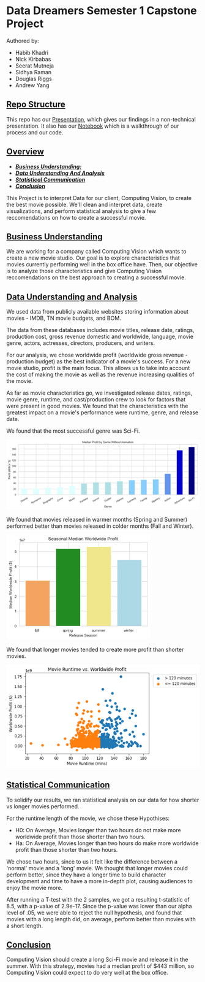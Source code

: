 # Data Dreamers Semester 1 Capstone Project
Authored by:
- Habib Khadri
- Nick Kirbabas
- Seerat Mutneja
- Sidhya Raman
- Douglas Riggs
- Andrew Yang

## <ins>Repo Structure</ins>
This repo has our [Presentation](./pdfs/presentation.pdf), which gives our findings in a non-technical presentation. It also has our [Notebook](./student.ipynb) which is a walkthrough of our process and our code.


## <ins>Overview</ins>
* [***Business Understanding:***](#business-understanding)
* [***Data Understanding And Analysis***](#data-understanding-and-analysis)
* [***Statistical Communication***](#statistical-communication)
* [***Conclusion***](#conclusion)

This Project is to interpret Data for our client, Computing Vision, to create the best movie possible. We'll clean and interpret data, create visualizations, and perform statistical analysis to give a few reccomendations on how to create a successful movie.

## <ins>Business Understanding</ins>

We are working for a company called Computing Vision which wants to create a new movie studio. Our goal is to explore characteristics that movies currently performing well in the box office have. Then, our objective is to analyze those characteristics and give Computing Vision reccomendations on the best approach to creating a successful movie.

## <ins>Data Understanding and Analysis</ins>

We used data from publicly available websites storing information about movies - IMDB, TN movie budgets, and BOM.

The data from these databases includes movie titles, release date, ratings, production cost, gross revenue domestic and worldwide, language, movie genre, actors, actresses, directors, producers, and writers.

For our analysis, we chose worldwide profit (worldwide gross revenue - production budget) as the best indicator of a movie's success. For a new movie studio, profit is the main focus. This allows us to take into account the cost of making the movie as well as the revenue increasing qualities of the movie.

As far as movie characteristics go, we investigated release dates, ratings, movie genre, runtime, and cast/production crew to look for factors that were present in good movies. We found that the characteristics with the greatest impact on a movie's performance were runtime, genre, and release date.

We found that the most successful genre was Sci-Fi.

![Genre Graph](./images/median_net_profit_no_animation.png)

We found that movies released in warmer months (Spring and Summer) performed better than movies released in colder months (Fall and Winter).

![Season Graph](./images/seasonal_profit.png)

We found that longer movies tended to create more profit than shorter movies.

![Runtime Graph](./images/runtime_profit.png)


## <ins>Statistical Communication</ins>

To solidify our results, we ran statistical analysis on our data for how shorter vs longer movies performed.

For the runtime length of the movie, we chose these Hypothises:
- H0: On Average, Movies longer than two hours do not make more worldwide profit than those shorter than two hours.
- Ha: On Average, Movies longer than two hours do make more worldwide profit than those shorter than two hours.

We chose two hours, since to us it felt like the difference between a 'normal' movie and a 'long' movie. We thought that longer movies could perform better, since they have a longer time to build character development and time to have a more in-depth plot, causing audiences to enjoy the movie more.

After running a T-test with the 2 samples, we got a resulting t-statistic of 8.5, with a p-value of 2.9e-17. Since the p-value was lower than our alpha level of .05, we were able to reject the null hypothesis, and found that movies with a long length did, on average, perform better than movies with a short length.

## <ins>Conclusion</ins>

Computing Vision should create a long Sci-Fi movie and release it in the summer. With this strategy, movies had a median profit of $443 million, so Computing Vision could expect to do very well at the box office.